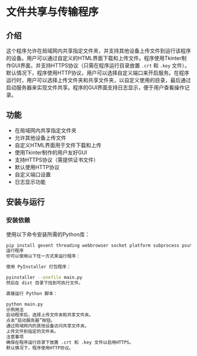 # 文件共享与传输程序

## 介绍

这个程序允许在局域网内共享指定文件夹，并支持其他设备上传文件到运行该程序的设备。用户可以通过自定义的HTML界面下载和上传文件。程序使用Tkinter制作GUI界面，并支持HTTPS协议（只需在程序运行目录放置 `.crt` 和 `.key` 文件）。默认情况下，程序使用HTTP协议，用户可以选择自定义端口来开启服务。在程序运行时，用户可以选择上传文件夹和共享文件夹，以自定义使用的目录，最后通过启动服务器来实现文件共享。程序的GUI界面支持日志显示，便于用户查看操作记录。

## 功能

- 在局域网内共享指定文件夹
- 允许其他设备上传文件
- 自定义HTML界面用于文件下载和上传
- 使用Tkinter制作的用户友好GUI
- 支持HTTPS协议（需提供证书文件）
- 默认使用HTTP协议
- 自定义端口设置
- 日志显示功能

## 安装与运行

### 安装依赖

使用以下命令安装所需的Python库：

```bash
pip install gevent threading webbrowser socket platform subprocess psutil flask pillow json
运行程序
你可以使用以下任一方式来运行程序：

使用 PyInstaller 打包程序：

pyinstaller --onefile main.py
然后在 dist 目录下找到可执行文件。

直接运行 Python 脚本：

python main.py
示例用法
启动程序后，选择上传文件夹和共享文件夹。
点击“启动服务器”按钮。
通过局域网内的其他设备访问共享文件夹。
上传文件到指定的文件夹。
注意事项
确保在程序运行目录下放置 .crt 和 .key 文件以启用HTTPS。
默认情况下，程序使用HTTP协议。
